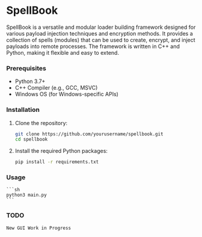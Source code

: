 # SpellBook

SpellBook is a versatile and modular loader building framework designed for various payload injection techniques and encryption methods. It provides a collection of spells (modules) that can be used to create, encrypt, and inject payloads into remote processes. The framework is written in C++ and Python, making it flexible and easy to extend.

### Prerequisites

- Python 3.7+
- C++ Compiler (e.g., GCC, MSVC)
- Windows OS (for Windows-specific APIs)

### Installation

1. Clone the repository:
    ```sh
    git clone https://github.com/yourusername/spellbook.git
    cd spellbook
    ```

2. Install the required Python packages:
    ```sh
    pip install -r requirements.txt
    ```
### Usage

    ```sh 
    python3 main.py
    ```

### TODO

    New GUI Work in Progress
